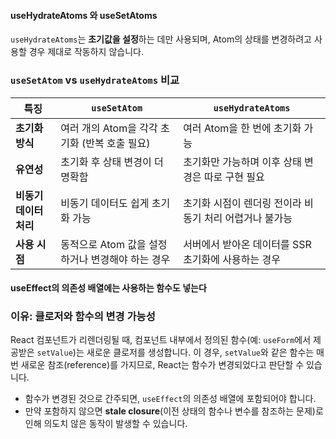 #### useHydrateAtoms 와 useSetAtoms

`useHydrateAtoms`는 **초기값을 설정**하는 데만 사용되며, Atom의 상태를 변경하려고 사용할 경우 제대로 작동하지 않습니다.


### `useSetAtom` vs `useHydrateAtoms` 비교

| 특징             | `useSetAtom`                  | `useHydrateAtoms`               |
| -------------- | ----------------------------- | ------------------------------- |
| **초기화 방식**     | 여러 개의 Atom을 각각 초기화 (반복 호출 필요) | 여러 Atom을 한 번에 초기화 가능            |
| **유연성**        | 초기화 후 상태 변경이 더 명확함            | 초기화만 가능하며 이후 상태 변경은 따로 구현 필요    |
| **비동기 데이터 처리** | 비동기 데이터도 쉽게 초기화 가능            | 초기화 시점이 렌더링 전이라 비동기 처리 어렵거나 불가능 |
| **사용 시점**      | 동적으로 Atom 값을 설정하거나 변경해야 하는 경우 | 서버에서 받아온 데이터를 SSR 초기화에 사용하는 경우  |

#### useEffect의 의존성 배열에는 사용하는 함수도 넣는다

### 이유: **클로저와 함수의 변경 가능성**

React 컴포넌트가 리렌더링될 때, 컴포넌트 내부에서 정의된 함수(예: `useForm`에서 제공받은 `setValue`)는 새로운 클로저를 생성합니다. 이 경우, `setValue`와 같은 함수는 매번 새로운 참조(reference)를 가지므로, React는 함수가 변경되었다고 판단할 수 있습니다.

- 함수가 변경된 것으로 간주되면, `useEffect`의 의존성 배열에 포함되어야 합니다.
- 만약 포함하지 않으면 **stale closure**(이전 상태의 함수나 변수를 참조하는 문제)로 인해 의도치 않은 동작이 발생할 수 있습니다.